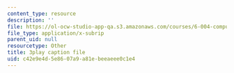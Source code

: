 ```yaml
---
content_type: resource
description: ''
file: https://ol-ocw-studio-app-qa.s3.amazonaws.com/courses/6-004-computation-structures-spring-2017/c42e9e4d5e8607a9a81ebeeaeee0c1e4_R7U0Xezxo_0.srt
file_type: application/x-subrip
parent_uid: null
resourcetype: Other
title: 3play caption file
uid: c42e9e4d-5e86-07a9-a81e-beeaeee0c1e4
---
```

